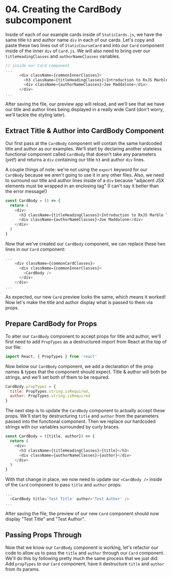 # 04. Creating the CardBody subcomponent

Inside of each of our example cards inside of `StaticCards.js`, we have the same title `h3` and author name `div` in each of our cards. Let's copy and paste these two lines out of `StaticCourseCard` and into our `Card` component inside of the inner `div` of `Card.js`. We will also need to bring over our `titleHeadingClasses` and `authorNameClasses` variables.


```javascript
// inside our Card component
...
      <div className={commonInnerClasses}>
        <h3 className={titleHeadingClasses}>Introduction to RxJS Marble Testing Two lines headline</h3>
        <div className={authorNameClasses}>Joe Maddalone</div>
      </div>
...
```

After saving the file, our preview app will reload, and we'll see that we have our title and author lines being displayed in a really wide Card (don't worry, we'll tackle the styling later).

## Extract Title & Author into CardBody Component
Our first pass at the `CardBody` component will contain the same hardcoded title and author as our examples. We'll start by declaring another stateless functional component called `CardBody` that doesn't take any parameters (_yet!_) and returns a `div` containing our title `h3` and author `div` lines.

A couple things of note: we're not using the `export` keyword for our `CardBody` because we aren't going to use it in any other files. Also, we need to surround our title and author lines inside of a `div` because "adjacent JSX elements must be wrapped in an enclosing tag" (I can't say it better than the error message!)

```javascript
const CardBody = () => {
  return (
    <div>
      <h3 className={titleHeadingClasses}>Introduction to RxJS Marble Testing Two lines headline</h3>
      <div className={authorNameClasses}>Joe Maddalone</div>
    </div>
  )
}
```

Now that we've created our `CardBody` component, we can replace these two lines in our `Card` component:

```javascript
...
    <div className={commonCardClasses}>
      <div className={commonInnerClasses}>
        <CardBody />
      </div>
    </div>
...
```

As expected, our new `Card` preview looks the same, which means it worked! Now let's make the title and author display what is passed to them via props.

## Prepare CardBody for Props
To alter our `CardBody` component to accept props for title and author, we'll first need to add `PropTypes` as a destructured import from React at the top of our file:

```javascript
import React, { PropTypes } from 'react'
```

Now below our `CardBody` component, we add a declaration of the prop names & types that the component should expect. Title & author will both be strings, and we'll set both of them to be required.

```javascript
CardBody.propTypes = {
  title: PropTypes.string.isRequired,
  author: PropTypes.string.isRequired
}
```

The next step is to update the `CardBody` component to actually accept these props. We'll start by destructuring `title` and `author` from the parameters passed into the functional component. Then we replace our hardcoded strings with our variables surrounded by curly braces.

```javascript
const CardBody = ({title, author}) => {
  return (
    <div>
      <h3 className={titleHeadingClasses}>{title}</h3>
      <div className={authorNameClasses}>{author}</div>
    </div>
  )
}
```

With that change in place, we now need to update our `<CardBody />` inside of the `Card` component to pass `title` and `author` props:

```javascript
...
  <CardBody title='Test Title' author='Test Author' />
...
```

After saving the file, the preview of our new `Card` component should now display "Test Title" and "Test Author".

## Passing Props Through
Now that we know our `CardBody` component is working, let's refactor our code to allow us to pass the `title` and `author` through our `Card` component. We'll do this by following pretty much the same process that we just did: Add `propTypes` to our `Card` component, have it destructure `title` and `author` from its params.


